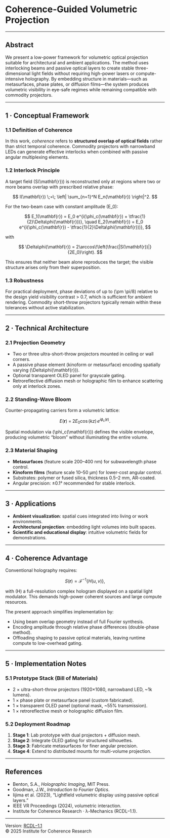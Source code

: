# Coherence-Guided Volumetric Projection

---

## Abstract  
We present a low-power framework for volumetric optical projection suitable for architectural and ambient applications. The method uses interlocking beams and passive optical layers to create stable three-dimensional light fields without requiring high-power lasers or compute-intensive holography. By embedding structure in materials—such as metasurfaces, phase plates, or diffusion films—the system produces volumetric visibility in eye-safe regimes while remaining compatible with commodity projectors.

---

## 1 · Conceptual Framework  

### 1.1 Definition of Coherence  
In this work, *coherence* refers to **structured overlap of optical fields** rather than strict temporal coherence. Commodity projectors with narrowband LEDs can generate effective interlocks when combined with passive angular multiplexing elements.  

### 1.2 Interlock Principle  
A target field \(S(\mathbf{r})\) is reconstructed only at regions where two or more beams overlap with prescribed relative phase:  

$$
I(\mathbf{r}) \;=\; \left| \sum_{n=1}^N E_n(\mathbf{r}) \right|^2.
$$

For the two-beam case with constant amplitude \(E_0\):  

$$
E_1(\mathbf{r}) = E_0 e^{i(\phi_c(\mathbf{r}) + \tfrac{1}{2}\Delta\phi(\mathbf{r}))}, \quad
E_2(\mathbf{r}) = E_0 e^{i(\phi_c(\mathbf{r}) - \tfrac{1}{2}\Delta\phi(\mathbf{r}))},
$$

with  

$$
\Delta\phi(\mathbf{r}) = 2\arccos\!\left(\frac{|S(\mathbf{r})|}{2E_0}\right).
$$

This ensures that neither beam alone reproduces the target; the visible structure arises only from their superposition.

### 1.3 Robustness  
For practical deployment, phase deviations of up to \(\pm \pi/8\) relative to the design yield visibility contrast > 0.7, which is sufficient for ambient rendering. Commodity short-throw projectors typically remain within these tolerances without active stabilization.

---

## 2 · Technical Architecture  

### 2.1 Projection Geometry  
- Two or three ultra-short-throw projectors mounted in ceiling or wall corners.  
- A passive phase element (kinoform or metasurface) encoding spatially varying \(\Delta\phi(\mathbf{r})\).  
- Optional transparent OLED panel for grayscale gating.  
- Retroreflective diffusion mesh or holographic film to enhance scattering only at interlock zones.  

### 2.2 Standing-Wave Bloom  
Counter-propagating carriers form a volumetric lattice:  

$$
E(\mathbf{r}) \;=\; 2E_0 \cos(kz)\, e^{i\phi_c(\mathbf{r})}.
$$

Spatial modulation via \(\phi_c(\mathbf{r})\) defines the visible envelope, producing volumetric “bloom” without illuminating the entire volume.

### 2.3 Material Shaping  
- **Metasurfaces** (feature scale 200–400 nm) for subwavelength phase control.  
- **Kinoform films** (feature scale 10–50 μm) for lower-cost angular control.  
- Substrates: polymer or fused silica, thickness 0.5–2 mm, AR-coated.  
- Angular precision: ±0.1° recommended for stable interlock.  

---

## 3 · Applications  

- **Ambient visualization**: spatial cues integrated into living or work environments.  
- **Architectural projection**: embedding light volumes into built spaces.  
- **Scientific and educational display**: intuitive volumetric fields for demonstrations.  

---

## 4 · Coherence Advantage  

Conventional holography requires:  

$$  
S(\mathbf{r}) = \mathcal{F}^{-1}\{ H(u,v) \},  
$$  

with \(H\) a full-resolution complex hologram displayed on a spatial light modulator. This demands high-power coherent sources and large compute resources.  

The present approach simplifies implementation by:  
- Using beam overlap geometry instead of full Fourier synthesis.  
- Encoding amplitude through relative phase differences (double-phase method).  
- Offloading shaping to passive optical materials, leaving runtime compute to low-overhead gating.  

---

## 5 · Implementation Notes  

### 5.1 Prototype Stack (Bill of Materials)  
- 2 × ultra-short-throw projectors (1920×1080, narrowband LED, ~1k lumens).  
- 1 × phase plate or metasurface panel (custom fabricated).  
- 1 × transparent OLED panel (optional mask, ~55% transmission).  
- 1 × retroreflective mesh or holographic diffusion film.  

### 5.2 Deployment Roadmap  
1. **Stage 1**: Lab prototype with dual projectors + diffusion mesh.  
2. **Stage 2**: Integrate OLED gating for structured silhouettes.  
3. **Stage 3**: Fabricate metasurfaces for finer angular precision.  
4. **Stage 4**: Extend to distributed mounts for multi-volume projection.  

---

## References  

- Benton, S.A., *Holographic Imaging*, MIT Press.  
- Goodman, J.W., *Introduction to Fourier Optics*.  
- Iijima et al. (2023), “Lightfield volumetric display using passive optical layers.”  
- IEEE VR Proceedings (2024), volumetric interaction.  
- Institute for Coherence Research · λ-Mechanics (RCDL–1.1).  

---

Version: [RCDL–1.1](../LICENSE.md)  
© 2025 Institute for Coherence Research
